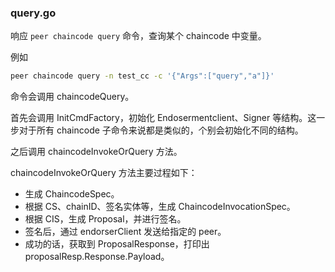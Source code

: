 ### query.go
响应 `peer chaincode query` 命令，查询某个 chaincode 中变量。

例如

```bash
peer chaincode query -n test_cc -c '{"Args":["query","a"]}'
```

命令会调用 chaincodeQuery。

首先会调用 InitCmdFactory，初始化 Endosermentclient、Signer 等结构。这一步对于所有 chaincode 子命令来说都是类似的，个别会初始化不同的结构。

之后调用 chaincodeInvokeOrQuery 方法。

chaincodeInvokeOrQuery 方法主要过程如下：

* 生成 ChaincodeSpec。
* 根据 CS、chainID、签名实体等，生成 ChaincodeInvocationSpec。
* 根据 CIS，生成 Proposal，并进行签名。
* 签名后，通过 endorserClient 发送给指定的 peer。
* 成功的话，获取到 ProposalResponse，打印出 proposalResp.Response.Payload。



